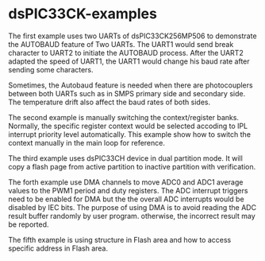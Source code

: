 # dsPIC33CK-examples
The first example uses two UARTs of dsPIC33CK256MP506 to demonstrate the AUTOBAUD feature of Two UARTs.
The UART1 would send break character to UART2 to initiate the AUTOBAUD process.
After the UART2 adapted the speed of UART1, the UART1 would change his baud rate after sending some characters.

Sometimes, the Autobaud feature is needed when there are photocouplers between both UARTs such as in SMPS primary side and secondary side.
The temperature drift also affect the baud rates of both sides.

The second example is manually switching the context/register banks. Normally, the specific register context would be selected accoding to IPL interrupt priority level automatically. This example show how to switch the context manually in the main loop for reference.   

The third example uses dsPIC33CH device in dual partition mode. It will copy a flash page from active partition to inactive partition with verification.

The forth example use DMA channels to move ADC0 and ADC1 average values to the PWM1 period and duty registers. The ADC interrupt triggers need to be enabled for DMA but the the overall ADC interrupts would be disabled by IEC bits.  The purpose of using DMA is to avoid reading the ADC result buffer randomly by user program. otherwise, the incorrect result may be reported.

The fifth example is using structure in Flash area and how to access specific address in Flash area.
